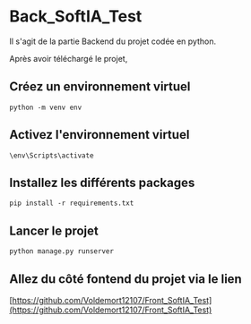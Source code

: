 # Back_SoftIA_Test

Il s'agit de la partie Backend du projet codée en python.

Après avoir téléchargé le projet,

## Créez un environnement virtuel

`python -m venv env`

## Activez l'environnement virtuel

`\env\Scripts\activate`

## Installez les différents packages

`pip install -r requirements.txt`

## Lancer le projet

`python manage.py runserver`

## Allez du côté fontend du projet via le lien

[https://github.com/Voldemort12107/Front_SoftIA_Test](https://github.com/Voldemort12107/Front_SoftIA_Test)
